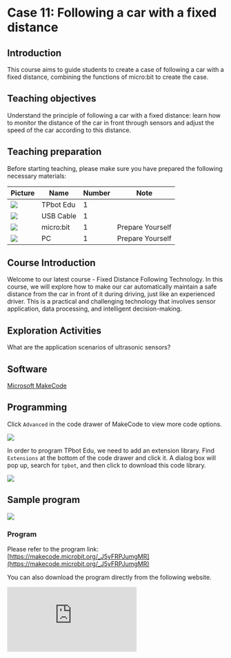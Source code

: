 ﻿---
sidebar_position: 11
sidebar_label: Following a car with a fixed distance
---

# Case 11: Following a car with a fixed distance

## Introduction

This course aims to guide students to create a case of following a car with a fixed distance, combining the functions of micro:bit to create the case.

## Teaching objectives

Understand the principle of following a car with a fixed distance: learn how to monitor the distance of the car in front through sensors and adjust the speed of the car according to this distance.

## Teaching preparation

Before starting teaching, please make sure you have prepared the following necessary materials:

| Picture | Name | Number | Note |
|---|---|---|---|
| ![](https://wiki-media-ef.oss-cn-hongkong.aliyuncs.com/docs/microbit/microbit-smart-car/microbit-tpbot-edu/TPBot_tianpeng_edu.png)| TPbot Edu | 1 |   |
| ![](https://wiki-media-ef.oss-cn-hongkong.aliyuncs.com/docs/microbit/interesting-case/cutebot-fun-football-game-kit/cases-libraries/images/USB-data-cable.png) | USB Cable | 1 |   |
| ![](https://wiki-media-ef.oss-cn-hongkong.aliyuncs.com/docs/microbit/interesting-case/cutebot-fun-football-game-kit/cases-libraries/images/microbit.png) | micro:bit | 1 | Prepare Yourself |
| ![](https://wiki-media-ef.oss-cn-hongkong.aliyuncs.com/docs/microbit/interesting-case/cutebot-fun-football-game-kit/cases-libraries/images/pc.png) | PC | 1 | Prepare Yourself |

## Course Introduction

Welcome to our latest course - Fixed Distance Following Technology. In this course, we will explore how to make our car automatically maintain a safe distance from the car in front of it during driving, just like an experienced driver. This is a practical and challenging technology that involves sensor application, data processing, and intelligent decision-making.

## Exploration Activities

What are the application scenarios of ultrasonic sensors?

## Software

[Microsoft MakeCode](https://makecode.microbit.org/#)

## Programming

Click `Advanced` in the code drawer of MakeCode to view more code options.

![](https://wiki-media-ef.oss-cn-hongkong.aliyuncs.com/docs/microbit/interesting-case/classroom-science-pack/images/classroom-science-pack-add-extensions-02.png)

In order to program TPbot Edu, we need to add an extension library. Find `Extensions` at the bottom of the code drawer and click it. A dialog box will pop up, search for `tpbot`, and then click to download this code library.

![](https://wiki-media-ef.oss-cn-hongkong.aliyuncs.com/i18n/en/docusaurus-plugin-content-docs/current/microbit/microbit-smart-car/microbit-tpbot/images/TPBot_tianpeng_case_01_03.png)

## Sample program

![](https://wiki-media-ef.oss-cn-hongkong.aliyuncs.com/i18n/en/docusaurus-plugin-content-docs/current/microbit/microbit-smart-car/microbit-tpbot-edu/TPBot_tianpeng_edu_case_11_07.png)

### Program

Please refer to the program link: [https://makecode.microbit.org/_J5yFRPJumgMR](https://makecode.microbit.org/_J5yFRPJumgMR)

You can also download the program directly from the following website.

<div
    style={{
        position: 'relative',
        paddingBottom: '60%',
        overflow: 'hidden',
    }}
>
    <iframe
        src="https://makecode.microbit.org/_J5yFRPJumgMR"
        frameborder="0"
        sandbox="allow-popups allow-forms allow-scripts allow-same-origin"
        style={{
            position: 'absolute',
            width: '100%',
            height: '100%',
        }}
    />
</div>


## Conclusion

The car automatically maintains the distance from the car in front.

## Extended knowledge

**Application of ultrasonic sensors in life**
Ultrasonic sensors have been widely used in various fields due to their non-contact measurement, high accuracy, and fast response. The following are some examples of the application of ultrasonic sensors in life:

1. Automobile assisted driving system
Ultrasonic sensors are widely used in automobile assisted driving systems, such as reversing radar. They help drivers perceive the surrounding environment through multiple probes installed around the vehicle, provide blind spot detection, and remind drivers when someone is in the blind spot.

2. Industrial automation
In the field of industrial automation, ultrasonic sensors are used to detect the position and distance of products to ensure the accuracy and safety of the production process, including material handling and positioning control on assembly lines.

3. Liquid level monitoring
Ultrasonic sensors are suitable for real-time monitoring of liquid height in various storage tanks, and are widely used in liquid level monitoring of reservoirs, water tanks, and chemical tanks.

4. Smart home
Ultrasonic sensors are also widely used in smart homes, such as automatic doors, smart trash cans, and anti-theft systems, providing a convenient and safe home environment.

